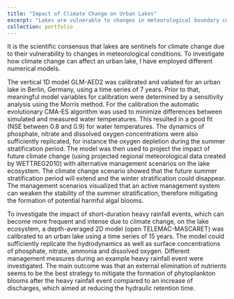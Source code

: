 ```yaml
---
title: "Impact of Climate Change on Urban Lakes"
excerpt: "Lakes are vulnerable to changes in meteorological boundary conditions. Especially climate change will affect the thermal stratification of lakes and make short-duration heavy rainfall events more frequent and intense. <br/><img src='/images/climatechange.png'>"
collection: portfolio
---
```


It is the scientific consensus that lakes are sentinels for climate change due to their vulnerability to changes in meteorological conditions. To investigate how climate change can affect an urban lake, I have employed different numerical models.

The vertical 1D model GLM-AED2 was calibrated and valiated for an urban lake in Berlin, Germany, using a time series of 7 years. Prior to that, meaningful model variables for calibration were determined by a sensitivity analysis using the Morris method. For the calibration the automatic evolutionary CMA-ES algorithm was used to minimize differences between simulated and measured water temperatures. This resulted in a good fit (NSE between 0.8 and 0.9) for water temperatures. The dynamics of phosphate, nitrate and dissolved oxygen concentrations were also sufficiently replicated, for instance the oxygen depletion during the summer stratification period. The model was then used to project the impact of future climate change (using projected regional meteorological data created by WETTREG2010) with alternative management scenarios on the lake ecosystem. The climate change scenario showed that the future summer stratification period will extend and the winter stratification could disappear. The management scenarios visualized that an active management system can weaken the stability of the summer stratification, therefore mitigating the formation of potential harmful algal blooms.

To investigate the impact of short-duration heavy rainfall events, which can become more frequent and intense due to climate change, on the lake ecosystem, a depth-averaged 2D model (open TELEMAC-MASCARET) was calibrated to an urban lake using a time series of 15 years. The model could sufficiently replicate the hydrodynamics as well as surface concentrations of phosphate, nitrate, ammonia and dissolved oxygen. Different management measures during an example heavy rainfall event were investigated. The main outcome was that an external elimination of nutrients seems to be the best strategy to mitigate the formation of phytoplankton blooms after the heavy rainfall event compared to an increase of discharges, which aimed at reducing the hydraulic retention time.
